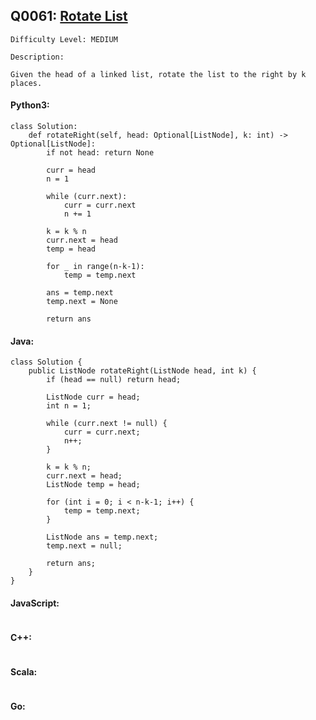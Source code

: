 ## Q0061: [Rotate List](https://leetcode.com/problems/rotate-list/)

```
Difficulty Level: MEDIUM
```

```
Description:

Given the head of a linked list, rotate the list to the right by k places.
```

#### Python3:

```
class Solution:
    def rotateRight(self, head: Optional[ListNode], k: int) -> Optional[ListNode]:
        if not head: return None

        curr = head
        n = 1

        while (curr.next):
            curr = curr.next
            n += 1

        k = k % n
        curr.next = head
        temp = head

        for _ in range(n-k-1):
            temp = temp.next

        ans = temp.next
        temp.next = None

        return ans
```

#### Java:

```
class Solution {
    public ListNode rotateRight(ListNode head, int k) {
        if (head == null) return head;

        ListNode curr = head;
        int n = 1;

        while (curr.next != null) {
            curr = curr.next;
            n++;
        }

        k = k % n;
        curr.next = head;
        ListNode temp = head;

        for (int i = 0; i < n-k-1; i++) {
            temp = temp.next;
        }

        ListNode ans = temp.next;
        temp.next = null;

        return ans;
    }
}
```

#### JavaScript:

```

```

#### C++:

```

```

#### Scala:

```

```

#### Go:

```

```